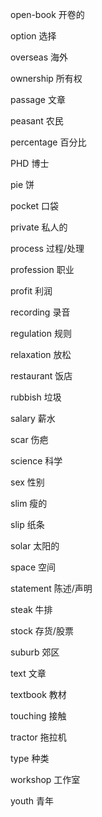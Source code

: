 open-book   开卷的

option      选择

overseas    海外

ownership   所有权

passage     文章

peasant     农民

percentage  百分比

PHD         博士

pie         饼

pocket      口袋

private     私人的

process     过程/处理

profession  职业

profit      利润

recording   录音

regulation  规则

relaxation  放松

restaurant  饭店

rubbish     垃圾

salary      薪水

scar        伤疤

science     科学

sex         性别

slim        瘦的

slip        纸条

solar       太阳的

space       空间

statement   陈述/声明

steak       牛排

stock       存货/股票

suburb      郊区

text        文章

textbook    教材

touching    接触

tractor     拖拉机

type        种类

workshop    工作室

youth       青年

